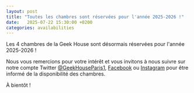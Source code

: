 ```yaml
---
layout: post
title: "Toutes les chambres sont réservées pour l'année 2025-2026 !"
date:   2025-07-22 15:30:00 +0200
categories: availabilities
---
```

Les 4 chambres de la Geek House sont désormais réservées pour l'année 2025-2026 !

Nous vous remercions pour votre intérêt et vous invitons à nous suivre sur notre compte Twitter [@GeekHouseParis1](https://twitter.com/GeekHouseParis1), [Facebook](https://www.facebook.com/geekhouseparis1) ou [Instagram](https://instagram.com/geekhouseparis1) pour être informé de la disponibilité des chambres.

À bientôt !
